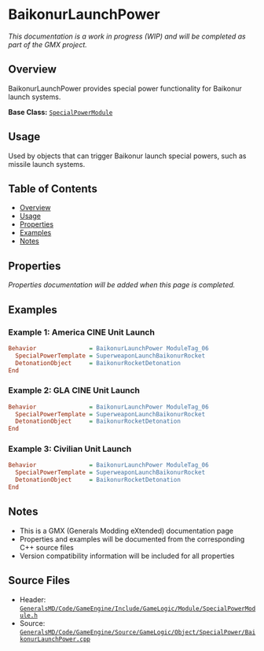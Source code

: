 # BaikonurLaunchPower

*This documentation is a work in progress (WIP) and will be completed as part of the GMX project.*

## Overview

BaikonurLaunchPower provides special power functionality for Baikonur launch systems.

**Base Class:** [`SpecialPowerModule`](../../GeneralsMD/Code/GameEngine/Include/GameLogic/Module/SpecialPowerModule.h)

## Usage

Used by objects that can trigger Baikonur launch special powers, such as missile launch systems.

## Table of Contents

- [Overview](#overview)
- [Usage](#usage)
- [Properties](#properties)
- [Examples](#examples)
- [Notes](#notes)

## Properties

*Properties documentation will be added when this page is completed.*

## Examples

### Example 1: America CINE Unit Launch
```ini
Behavior               = BaikonurLaunchPower ModuleTag_06
  SpecialPowerTemplate = SuperweaponLaunchBaikonurRocket
  DetonationObject     = BaikonurRocketDetonation
End
```

### Example 2: GLA CINE Unit Launch
```ini
Behavior               = BaikonurLaunchPower ModuleTag_06
  SpecialPowerTemplate = SuperweaponLaunchBaikonurRocket
  DetonationObject     = BaikonurRocketDetonation
End
```

### Example 3: Civilian Unit Launch
```ini
Behavior               = BaikonurLaunchPower ModuleTag_06
  SpecialPowerTemplate = SuperweaponLaunchBaikonurRocket
  DetonationObject     = BaikonurRocketDetonation
End
```

## Notes

- This is a GMX (Generals Modding eXtended) documentation page
- Properties and examples will be documented from the corresponding C++ source files
- Version compatibility information will be included for all properties

## Source Files

- Header: [`GeneralsMD/Code/GameEngine/Include/GameLogic/Module/SpecialPowerModule.h`](../../GeneralsMD/Code/GameEngine/Include/GameLogic/Module/SpecialPowerModule.h)
- Source: [`GeneralsMD/Code/GameEngine/Source/GameLogic/Object/SpecialPower/BaikonurLaunchPower.cpp`](../../GeneralsMD/Code/GameEngine/Source/GameLogic/Object/SpecialPower/BaikonurLaunchPower.cpp)
